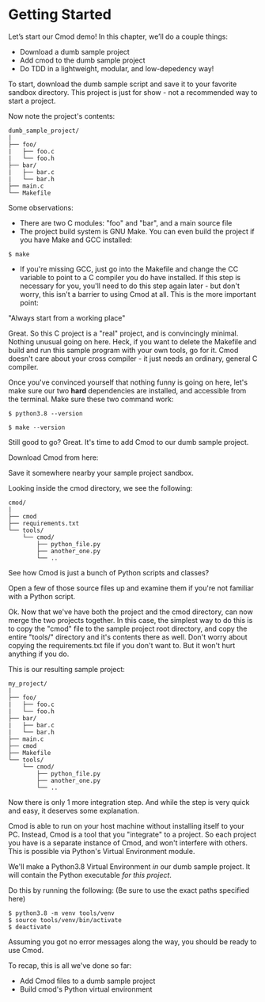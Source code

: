 # Getting Started

Let’s start our Cmod demo! In this chapter, we’ll do a couple things:

- Download a dumb sample project
- Add cmod to the dumb sample project
- Do TDD in a lightweight, modular, and low-depedency way!

To start, download the dumb sample script and save it to your favorite sandbox directory. This project is just for show - not a recommended way to start a project.

Now note the project's contents:
```
dumb_sample_project/
|
├── foo/
|   ├── foo.c
|   └── foo.h
├── bar/
|   ├── bar.c
|   └── bar.h
├── main.c
└── Makefile
```
Some observations:
- There are two C modules: "foo" and "bar", and a main source file
- The project build system is GNU Make. You can even build the
  project if you have Make and GCC installed:
```text
$ make
```
- If you're missing GCC, just go into the Makefile and change the CC variable to point to a C compiler you do have installed. If this step is necessary for you, you'll need to do this step again later - but don't worry, this isn't a barrier to using Cmod at all. This is the more important point:

"Always start from a working place"

Great. So this C project is a "real" project, and is convincingly minimal. Nothing unusual going on here. Heck, if you want to delete the Makefile and build and run this sample program with your own tools, go for it. Cmod doesn't care about your cross compiler - it just needs an ordinary, general C compiler.

Once you've convinced yourself that nothing funny is going on here, let's make sure our two **hard** dependencies are installed, and accessible from the terminal. Make sure these two command work:

```text
$ python3.8 --version
```

```text
$ make --version
```
Still good to go? Great. It's time to add Cmod to our dumb sample project.

Download Cmod from here:

Save it somewhere nearby your sample project sandbox.

Looking inside the cmod directory, we see the following:
```
cmod/
|
├── cmod
├── requirements.txt
└── tools/
    └── cmod/
        ├── python_file.py
        ├── another_one.py
        └── ..
```
See how Cmod is just a bunch of Python scripts and classes?

Open a few of those source files up and examine them if you're not familiar with a Python script.


Ok. Now that we've have both the project and the cmod directory, can now merge the two projects together. In this case, the simplest way to do this is to copy the "cmod" file to the sample project root directory, and copy the entire "tools/" directory and it's contents there as well. Don't worry about copying the requirements.txt file if you don't want to. But it won't hurt anything if you do.

This is our resulting sample project:
```
my_project/
|
├── foo/
|   ├── foo.c
|   └── foo.h
├── bar/
|   ├── bar.c
|   └── bar.h
├── main.c
├── cmod
├── Makefile
└── tools/
    └── cmod/
        ├── python_file.py
        ├── another_one.py
        └── ..
```

Now there is only 1 more integration step. And while the step is very quick and easy, it deserves some explanation.

Cmod is able to run on your host machine without installing itself to your PC. Instead, Cmod is a tool that you "integrate" to a project. So each project you have is a separate instance of Cmod, and won't interfere with others. This is possible via Python's Virtual Environment module.

We'll make a Python3.8 Virtual Environment *in* our dumb sample project. It will contain the Python executable *for this project*.

Do this by running the following: (Be sure to use the exact paths specified here)
```text
$ python3.8 -m venv tools/venv
$ source tools/venv/bin/activate
$ deactivate
```

Assuming you got no error messages along the way, you should be ready to use Cmod.

To recap, this is all we've done so far:

- Add Cmod files to a dumb sample project
- Build cmod's Python virtual environment
